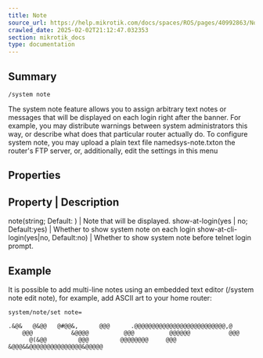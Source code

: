 ```yaml
---
title: Note
source_url: https://help.mikrotik.com/docs/spaces/ROS/pages/40992863/Note,
crawled_date: 2025-02-02T21:12:47.032353
section: mikrotik_docs
type: documentation
---
```


## Summary
```
/system note
```
The system note feature allows you to assign arbitrary text notes or messages that will be displayed on each login right after the banner. For example, you may distribute warnings between system administrators this way, or describe what does that particular router actually do. To configure system note, you may upload a plain text file namedsys-note.txton the router's FTP server, or, additionally, edit the settings in this menu
## Properties
Property | Description
----------------------
note(string; Default: ) | Note that will be displayed.
show-at-login(yes | no; Default:yes) | Whether to show system note on each login
show-at-cli-login(yes|no, Default:no) | Whether to show system note before telnet login prompt.
## Example
It is possible to add multi-line notes using an embedded text editor (/system note edit note), for example, add ASCII art to your home router:
```
system/note/set note=
```
```
.&@&   @&@@   @#@@&,      @@@      .@@@@@@@@@@@@@@@@@@@@@@@@@@,@           @@@           &@@@@          @@@          @@@@@@           @@@           @(&@@         @@@         @@@@@@@@     @@@     &@@@&&@@@@@@@@@@@@@@@&@@@@@
```